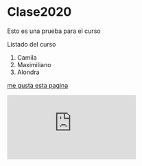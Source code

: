 # Clase2020
Esto es una prueba para el curso

Listado del curso

1. Camila
2. Maximiliano
3. Alondra

[me gusta esta pagina](https://www.bcentral.cl/)


![Los pandas son bonitos](https://www.freepik.es/vector-premium/caricatura-lindo-oso-panda_6520545.html)

